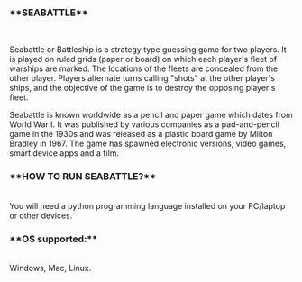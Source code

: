 <h3>**SEABATTLE**</h3><BR>

Seabattle or Battleship is a strategy type guessing game for two players. It is played on ruled grids (paper or board) on which each player's fleet of warships are marked. The locations of the fleets are concealed from the other player. Players alternate turns calling "shots" at the other player's ships, and the objective of the game is to destroy the opposing player's fleet.

Seabattle is known worldwide as a pencil and paper game which dates from World War I. It was published by various companies as a pad-and-pencil game in the 1930s and was released as a plastic board game by Milton Bradley in 1967. The game has spawned electronic versions, video games, smart device apps and a film.

<h3>**HOW TO RUN SEABATTLE?**</h3><br>
You will need a python programming language installed on your PC/laptop or other devices.

<h3>**OS supported:**</h3><br>
Windows, Mac, Linux.
